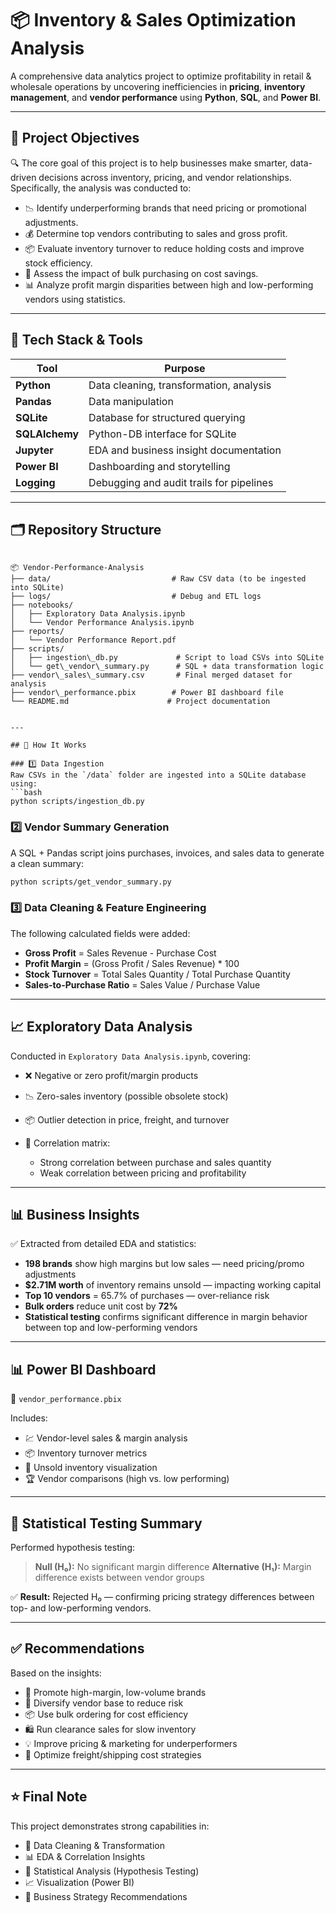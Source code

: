 
# 📦 Inventory & Sales Optimization Analysis

A comprehensive data analytics project to optimize profitability in retail & wholesale operations by uncovering inefficiencies in **pricing**, **inventory management**, and **vendor performance** using **Python**, **SQL**, and **Power BI**.

---

## 🚀 Project Objectives

🔍 The core goal of this project is to help businesses make smarter, data-driven decisions across inventory, pricing, and vendor relationships. Specifically, the analysis was conducted to:

- 📉 Identify underperforming brands that need pricing or promotional adjustments.
- 💰 Determine top vendors contributing to sales and gross profit.
- 📦 Evaluate inventory turnover to reduce holding costs and improve stock efficiency.
- 🛒 Assess the impact of bulk purchasing on cost savings.
- 📊 Analyze profit margin disparities between high and low-performing vendors using statistics.

---

## 🧰 Tech Stack & Tools

| Tool           | Purpose                                     |
|----------------|---------------------------------------------|
| **Python**     | Data cleaning, transformation, analysis     |
| **Pandas**     | Data manipulation                           |
| **SQLite**     | Database for structured querying            |
| **SQLAlchemy** | Python-DB interface for SQLite              |
| **Jupyter**    | EDA and business insight documentation      |
| **Power BI**   | Dashboarding and storytelling               |
| **Logging**    | Debugging and audit trails for pipelines    |

---

## 🗂️ Repository Structure

```

📦 Vendor-Performance-Analysis
├── data/                           # Raw CSV data (to be ingested into SQLite)
├── logs/                           # Debug and ETL logs
├── notebooks/
│   ├── Exploratory Data Analysis.ipynb
│   └── Vendor Performance Analysis.ipynb
├── reports/
│   └── Vendor Performance Report.pdf
├── scripts/
│   ├── ingestion\_db.py             # Script to load CSVs into SQLite
│   └── get\_vendor\_summary.py      # SQL + data transformation logic
├── vendor\_sales\_summary.csv       # Final merged dataset for analysis
├── vendor\_performance.pbix        # Power BI dashboard file
└── README.md                      # Project documentation


---

## 🔧 How It Works

### 1️⃣ Data Ingestion  
Raw CSVs in the `/data` folder are ingested into a SQLite database using:
```bash
python scripts/ingestion_db.py
````

### 2️⃣ Vendor Summary Generation

A SQL + Pandas script joins purchases, invoices, and sales data to generate a clean summary:

```bash
python scripts/get_vendor_summary.py
```

### 3️⃣ Data Cleaning & Feature Engineering

The following calculated fields were added:

* **Gross Profit** = Sales Revenue - Purchase Cost
* **Profit Margin** = (Gross Profit / Sales Revenue) \* 100
* **Stock Turnover** = Total Sales Quantity / Total Purchase Quantity
* **Sales-to-Purchase Ratio** = Sales Value / Purchase Value

---

## 📈 Exploratory Data Analysis

Conducted in `Exploratory Data Analysis.ipynb`, covering:

* ❌ Negative or zero profit/margin products
* 📉 Zero-sales inventory (possible obsolete stock)
* 📦 Outlier detection in price, freight, and turnover
* 🔗 Correlation matrix:

  * Strong correlation between purchase and sales quantity
  * Weak correlation between pricing and profitability

---

## 📊 Business Insights

✅ Extracted from detailed EDA and statistics:

* **198 brands** show high margins but low sales — need pricing/promo adjustments
* **\$2.71M worth** of inventory remains unsold — impacting working capital
* **Top 10 vendors** = 65.7% of purchases — over-reliance risk
* **Bulk orders** reduce unit cost by **72%**
* **Statistical testing** confirms significant difference in margin behavior between top and low-performing vendors

---

## 📊 Power BI Dashboard

📁 `vendor_performance.pbix`

Includes:

* 💹 Vendor-level sales & margin analysis
* 📦 Inventory turnover metrics
* 🧾 Unsold inventory visualization
* 🏆 Vendor comparisons (high vs. low performing)

---

## 📐 Statistical Testing Summary

Performed hypothesis testing:

> **Null (H₀):** No significant margin difference
> **Alternative (H₁):** Margin difference exists between vendor groups

✅ **Result:** Rejected H₀ — confirming pricing strategy differences between top- and low-performing vendors.

---

## ✅ Recommendations

Based on the insights:

* 🎯 Promote high-margin, low-volume brands
* 🔀 Diversify vendor base to reduce risk
* 📦 Use bulk ordering for cost efficiency
* 🛍️ Run clearance sales for slow inventory
* 💡 Improve pricing & marketing for underperformers
* 🚚 Optimize freight/shipping cost strategies

---

## ⭐ Final Note

This project demonstrates strong capabilities in:

* 🧹 Data Cleaning & Transformation
* 📊 EDA & Correlation Insights
* 📐 Statistical Analysis (Hypothesis Testing)
* 📈 Visualization (Power BI)
* 💼 Business Strategy Recommendations

